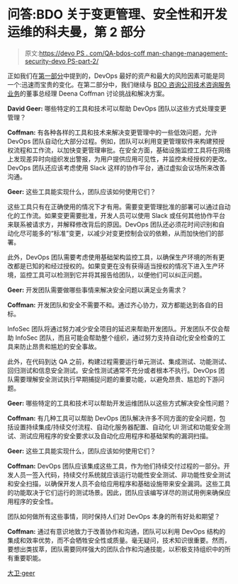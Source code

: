 # 问答:BDO 关于变更管理、安全性和开发运维的科夫曼，第 2 部分

> 原文:[https://devo PS . com/QA-bdos-coff man-change-management-security-devo PS-part-2/](https://devops.com/qa-bdos-coffman-change-management-security-devops-part-2/)

正如我们在[第一部分](https://devops.com/2016/09/13/solutions-devops-challenges-change-management-security-insightful-qa-deena-coffman-part-one/)中提到的，DevOps 最好的资产和最大的风险因素可能是同一个:迅速而宝贵的变化。在第二部分中，我们继续与 [BDO 咨询公司技术咨询服务业务](https://www.bdo.com/services/consulting/technology-advisory/overview)的董事总经理 Deena Coffman 讨论挑战和解决方案。

**David Geer:** 哪些特定的工具和技术可以帮助 DevOps 团队以这些方式处理变更管理？

**Coffman:** 有各种各样的工具和技术来解决变更管理中的一些低效问题，允许 DevOps 团队自动化大部分过程。例如，团队可以利用变更管理软件来构建预授权流程和工作流，以加快变更管理审批。在安全方面，基础设施监控工具将在网络上发现差异时向组织发出警报，为用户提供应用可见性，并监控未经授权的更改。DevOps 团队还应该考虑使用 Slack 这样的协作平台，通过虚拟会议场所来改善沟通。

**Geer:** 这些工具能实现什么，团队应该如何使用它们？

这些工具只有在正确使用的情况下才有用。需要变更管理批准的部署可以通过自动化的工作流。如果变更需要批准，开发人员可以使用 Slack 或任何其他协作平台来联系被请求方，并解释修改背后的原因。DevOps 团队还必须花时间识别和自动化尽可能多的“标准”变更，以减少对变更控制会议的依赖，从而加快他们的部署。

此外，DevOps 团队需要考虑使用基础架构监控工具，以确保生产环境的所有更改都是已知的和经过授权的。如果变更在没有获得适当授权的情况下进入生产环境，监控工具可以检测到它并将其报告给团队，以便他们可以纠正问题。

**Geer:** 开发团队需要做哪些事情来解决安全问题以满足业务需求？

**Coffman:** 开发团队和安全不需要不和。通过齐心协力，双方都能达到各自的目标。

InfoSec 团队将通过努力减少安全项目的延迟来帮助开发团队。开发团队不仅会帮助 InfoSec 团队，而且可能会帮助整个组织，通过努力支持自动化安全检查的工具来防止昂贵和尴尬的安全事故。

此外，在代码到达 QA 之前，构建过程需要运行单元测试、集成测试、功能测试、回归测试和信息安全测试。安全性测试通常不充分或者根本不执行。DevOps 团队需要理解安全测试执行早期捕捉问题的重要功能，以避免昂贵、尴尬的下游问题。

**Geer:** 哪些特定的工具和技术可以帮助开发运维团队以这些方式解决安全性问题？

**Coffman:** 有几种工具可以帮助 DevOps 团队解决许多不同方面的安全问题，包括设置持续集成/持续交付流程、自动化服务器配置、自动化 UI 测试和功能安全测试、测试应用程序的安全要求以及自动化应用程序和基础架构的漏洞扫描。

**Geer:** 这些工具能实现什么，团队应该如何使用它们？

**Coffman:** DevOps 团队应该集成这些工具，作为他们持续交付过程的一部分。开发人员一签入代码，持续交付系统就应该运行功能性安全测试、非功能性安全测试和安全扫描，以确保开发人员不会给应用程序和基础设施带来安全漏洞。这些工具的功能取决于它们运行的测试场景。因此，团队应该编写详尽的测试用例来确保应用程序的安全性。

团队如何做所有这些事情，同时保持人们对 DevOps 本身的所有好处和期望？

**Coffman:** 通过有意识地致力于改善协作和沟通，团队可以利用 DevOps 结构的集成和效率优势，而不会牺牲安全性或质量。毫无疑问，技术知识很重要。然而，要想出类拔萃，团队需要同样强大的团队合作和沟通技能，以积极支持组织中的所有重要职能。

[大卫·geer](https://devops.com/author/geercom/)